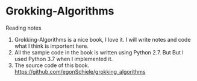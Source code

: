 # Grokking-Algorithms
Reading notes
1. Grokking-Algorithms is a nice book, I love it. I will write notes and code what I think is importent here.
2. All the sample code in the book is written using Python 2.7. But But I used Python 3.7 when I implemented it.
3. The source code of this book. <https://github.com/egonSchiele/grokking_algorithms>

